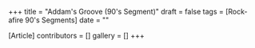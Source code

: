 +++
title = "Addam's Groove (90's Segment)"
draft = false
tags = [Rock-afire 90's Segments]
date = ""

[Article]
contributors = []
gallery = []
+++